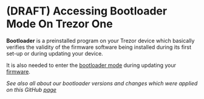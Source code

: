 # (DRAFT) Accessing Bootloader Mode On Trezor One

**Bootloader** is a preinstalled program on your Trezor device which basically verifies the validity of the firmware software being installed during its first set-up or during updating your device.

It is also needed to enter the [bootloader mode](https://wiki.trezor.io/index.php?title=User_manual%3AUpdating_your_Trezor%2527s_firmware&ModelType=1) during updating your [firmware](https://wiki.trezor.io/Firmware "Firmware").

_See also all about our bootloader versions and changes which were applied on this GitHub [page](https://github.com/trezor/trezor-mcu/blob/master/bootloader/ChangeLog)_

##